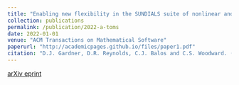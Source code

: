 ```yaml
---
title: "Enabling new flexibility in the SUNDIALS suite of nonlinear and differential/algebraic equation solvers"
collection: publications
permalink: /publication/2022-a-toms
date: 2022-01-01
venue: "ACM Transactions on Mathematical Software"
paperurl: "http://academicpages.github.io/files/paper1.pdf"
citation: "D.J. Gardner, D.R. Reynolds, C.J. Balos and C.S. Woodward. (2022). &quot;Enabling new flexibility in the SUNDIALS suite of nonlinear and differential/algebraic equation solvers.&quot; <i>ACM Transactions on Mathematical Software</i>, 48(3):1-24."
---
```


[arXiv eprint]()

